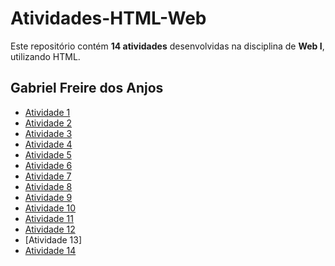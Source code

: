 # Atividades-HTML-Web  

Este repositório contém **14 atividades** desenvolvidas na disciplina de **Web I**, utilizando HTML.  

## Gabriel Freire dos Anjos

- [Atividade 1](https://gabrielfr7.github.io/Atividade1/)
- [Atividade 2](https://gabrielfr7.github.io/Atividade2/)
- [Atividade 3](https://gabrielfr7.github.io/Atividade3/)
- [Atividade 4](https://gabrielfr7.github.io/Atividade4/)
- [Atividade 5](https://gabrielfr7.github.io/Atividade5/)
- [Atividade 6](https://gabrielfr7.github.io/Atividade6/)
- [Atividade 7](https://gabrielfr7.github.io/Atividade7/)
- [Atividade 8](https://gabrielfr7.github.io/Atividade8/)
- [Atividade 9](https://gabrielfr7.github.io/Atividade9/)
- [Atividade 10](https://gabrielfr7.github.io/Atividade10/)
- [Atividade 11](https://gabrielfr7.github.io/Atividade11/)
- [Atividade 12](https://gabrielfr7.github.io/Atividade12/)
- [Atividade 13]
- [Atividade 14](https://gabrielfr7.github.io/Atividade14/)
